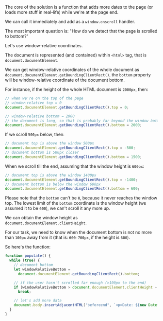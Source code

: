 The core of the solution is a function that adds more dates to the page (or loads more stuff in real-life) while we're at the page end.

We can call it immediately and add as a `window.onscroll` handler.

The most important question is: "How do we detect that the page is scrolled to bottom?"

Let's use window-relative coordinates.

The document is represented (and contained) within `<html>` tag, that is `document.documentElement`.

We can get window-relative coordinates of the whole document as `document.documentElement.getBoundingClientRect()`, the `bottom` property will be window-relative coordinate of the document bottom.

For instance, if the height of the whole HTML document is `2000px`, then:

```js
// when we're on the top of the page
// window-relative top = 0
document.documentElement.getBoundingClientRect().top = 0;

// window-relative bottom = 2000
// the document is long, so that is probably far beyond the window bottom
document.documentElement.getBoundingClientRect().bottom = 2000;
```

If we scroll `500px` below, then:

```js
// document top is above the window 500px
document.documentElement.getBoundingClientRect().top = -500;
// document bottom is 500px closer
document.documentElement.getBoundingClientRect().bottom = 1500;
```

When we scroll till the end, assuming that the window height is `600px`:

```js
// document top is above the window 1400px
document.documentElement.getBoundingClientRect().top = -1400;
// document bottom is below the window 600px
document.documentElement.getBoundingClientRect().bottom = 600;
```

Please note that the `bottom` can't be `0`, because it never reaches the window top. The lowest limit of the `bottom` coordinate is the window height (we assumed it to be `600`), we can't scroll it any more up.

We can obtain the window height as `document.documentElement.clientHeight`.

For our task, we need to know when the document bottom is not no more than `100px` away from it (that is: `600-700px`, if the height is `600`).

So here's the function:

```js
function populate() {
  while (true) {
    // document bottom
    let windowRelativeBottom =
      document.documentElement.getBoundingClientRect().bottom;

    // if the user hasn't scrolled far enough (>100px to the end)
    if (windowRelativeBottom > document.documentElement.clientHeight + 100)
      break;

    // let's add more data
    document.body.insertAdjacentHTML("beforeend", `<p>Date: ${new Date()}</p>`);
  }
}
```
